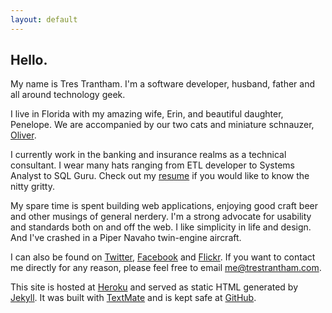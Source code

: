 ```yaml
---
layout: default
---
```


<h2 class="hello">Hello.</h2>

My name is Tres Trantham. I'm a software developer, husband, father and all around technology geek.

I live in Florida with my amazing wife, Erin, and beautiful daughter, Penelope. We are accompanied by our two 
cats and miniature schnauzer, [Oliver](http://www.flickr.com/photos/trestrantham/4456535978 "Oliver").

I currently work in the banking and insurance realms as a technical consultant. I wear many hats ranging from 
ETL developer to Systems Analyst to SQL Guru. Check out my [resume](/resume) if you would like to know the nitty gritty.

My spare time is spent building web applications, enjoying good craft beer and other musings of general 
nerdery. I'm a strong advocate for usability and standards both on and off the web. I like simplicity in life 
and design. And I've crashed in a Piper Navaho twin-engine aircraft.

I can also be found on [Twitter](http://twitter.com/trestrantham "Twitter"), [Facebook](http://facebook.com/trestrantham "Facebook") 
and [Flickr](http://www.flickr.com/photos/trestrantham "Flickr"). If you want to contact me directly for any 
reason, please feel free to email [me@trestrantham.com](mailto:me@trestrantham.com).

This site is hosted at [Heroku](http://heroku.com "Heroku") and served as static HTML 
generated by [Jekyll](http://jekyllrb.com "Jekyll"). It was built with [TextMate](http://macromates.com "TextMate") 
and is kept safe at [GitHub](http://github.com "GitHub").